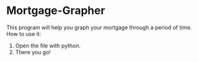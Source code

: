 # Mortgage-Grapher
This program will help you graph your mortgage through a period of time.
How to use it:
1. Open the file with python.
2. There you go!
